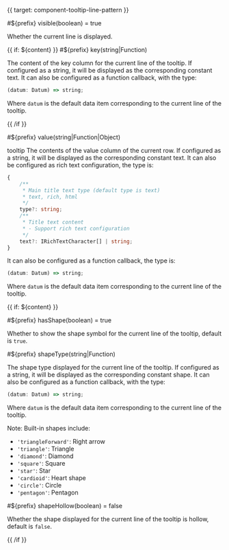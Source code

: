 {{ target: component-tooltip-line-pattern }}

<!-- ITooltipLinePattern -->

#${prefix} visible(boolean) = true

Whether the current line is displayed.

{{ if: ${content} }}
#${prefix} key(string|Function)

The content of the key column for the current line of the tooltip. If configured as a string, it will be displayed as the corresponding constant text. It can also be configured as a function callback, with the type:

```ts
(datum: Datum) => string;
```

Where `datum` is the default data item corresponding to the current line of the tooltip.

{{ /if }}

#${prefix} value(string|Function|Object)

tooltip The contents of the value column of the current row.
If configured as a string, it will be displayed as the corresponding constant text.
It can also be configured as rich text configuration, the type is:

```ts
{
    /**
     * Main title text type (default type is text)
     * text, rich, html
     */
    type?: string;
    /**
     * Title text content
     * - Support rich text configuration
     */
    text?: IRichTextCharacter[] | string;
}
```

It can also be configured as a function callback, the type is:

```ts
(datum: Datum) => string;
```

Where `datum` is the default data item corresponding to the current line of the tooltip.

{{ if: ${content} }}

#${prefix} hasShape(boolean) = true

Whether to show the shape symbol for the current line of the tooltip, default is `true`.

#${prefix} shapeType(string|Function)

The shape type displayed for the current line of the tooltip. If configured as a string, it will be displayed as the corresponding constant shape. It can also be configured as a function callback, with the type:

```ts
(datum: Datum) => string;
```

Where `datum` is the default data item corresponding to the current line of the tooltip.

<!-- TODO: Unify symbol types -->

Note: Built-in shapes include:

- `'triangleForward'`: Right arrow
- `'triangle'`: Triangle
- `'diamond'`: Diamond
- `'square'`: Square
- `'star'`: Star
- `'cardioid'`: Heart shape
- `'circle'`: Circle
- `'pentagon'`: Pentagon

#${prefix} shapeHollow(boolean) = false

Whether the shape displayed for the current line of the tooltip is hollow, default is `false`.

{{ /if }}

